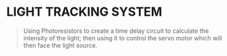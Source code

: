 # LIGHT TRACKING SYSTEM
>Using Photoresistors to create a time delay circuit to calculate the intensity
>of the light; then using it to control the servo motor which will then face the light source.

